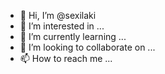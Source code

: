- 👋 Hi, I’m @sexilaki
- 👀 I’m interested in ...
- 🌱 I’m currently learning ...
- 💞️ I’m looking to collaborate on ...
- 📫 How to reach me ...

<!---
sexilaki/sexilaki is a ✨ special ✨ repository because its `README.md` (this file) appears on your GitHub profile.
You can click the Preview link to take a look at your changes.
--->
